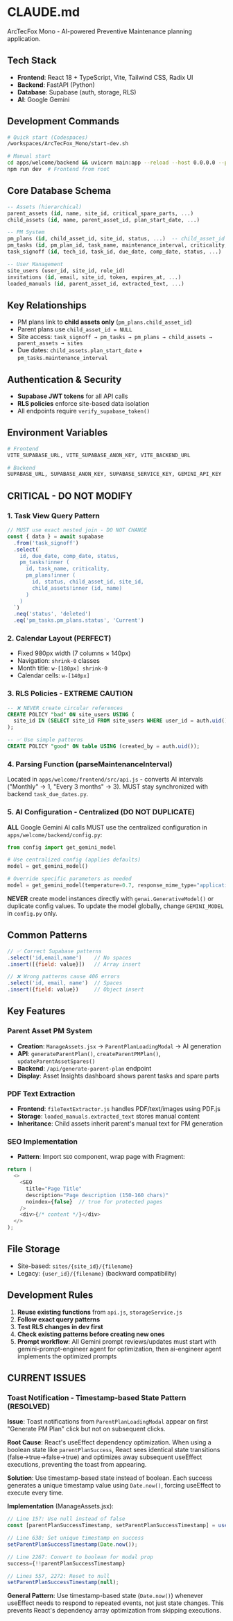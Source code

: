 # CLAUDE.md

ArcTecFox Mono - AI-powered Preventive Maintenance planning application.

## Tech Stack
- **Frontend**: React 18 + TypeScript, Vite, Tailwind CSS, Radix UI
- **Backend**: FastAPI (Python)
- **Database**: Supabase (auth, storage, RLS)
- **AI**: Google Gemini

## Development Commands
```bash
# Quick start (Codespaces)
/workspaces/ArcTecFox_Mono/start-dev.sh

# Manual start
cd apps/welcome/backend && uvicorn main:app --reload --host 0.0.0.0 --port 8000
npm run dev  # Frontend from root
```

## Core Database Schema
```sql
-- Assets (hierarchical)
parent_assets (id, name, site_id, critical_spare_parts, ...)
child_assets (id, name, parent_asset_id, plan_start_date, ...)

-- PM System
pm_plans (id, child_asset_id, site_id, status, ...)  -- child_asset_id = NULL for parent plans
pm_tasks (id, pm_plan_id, task_name, maintenance_interval, criticality, ...)
task_signoff (id, tech_id, task_id, due_date, comp_date, status, ...)

-- User Management
site_users (user_id, site_id, role_id)
invitations (id, email, site_id, token, expires_at, ...)
loaded_manuals (id, parent_asset_id, extracted_text, ...)
```

## Key Relationships
- PM plans link to **child assets only** (`pm_plans.child_asset_id`)
- Parent plans use `child_asset_id = NULL`
- Site access: `task_signoff → pm_tasks → pm_plans → child_assets → parent_assets → sites`
- Due dates: `child_assets.plan_start_date` + `pm_tasks.maintenance_interval`

## Authentication & Security
- **Supabase JWT tokens** for all API calls
- **RLS policies** enforce site-based data isolation
- All endpoints require `verify_supabase_token()`

## Environment Variables
```bash
# Frontend
VITE_SUPABASE_URL, VITE_SUPABASE_ANON_KEY, VITE_BACKEND_URL

# Backend  
SUPABASE_URL, SUPABASE_ANON_KEY, SUPABASE_SERVICE_KEY, GEMINI_API_KEY
```

## CRITICAL - DO NOT MODIFY

### 1. Task View Query Pattern
```javascript
// MUST use exact nested join - DO NOT CHANGE
const { data } = await supabase
  .from('task_signoff')
  .select(`
    id, due_date, comp_date, status,
    pm_tasks!inner (
      id, task_name, criticality,
      pm_plans!inner (
        id, status, child_asset_id, site_id,
        child_assets!inner (id, name)
      )
    )
  `)
  .neq('status', 'deleted')
  .eq('pm_tasks.pm_plans.status', 'Current')
```

### 2. Calendar Layout (PERFECT)
- Fixed 980px width (7 columns × 140px)
- Navigation: `shrink-0` classes
- Month title: `w-[180px] shrink-0`
- Calendar cells: `w-[140px]`

### 3. RLS Policies - EXTREME CAUTION
```sql
-- ❌ NEVER create circular references
CREATE POLICY "bad" ON site_users USING (
  site_id IN (SELECT site_id FROM site_users WHERE user_id = auth.uid()) -- CIRCULAR!
);

-- ✅ Use simple patterns
CREATE POLICY "good" ON table USING (created_by = auth.uid());
```

### 4. Parsing Function (parseMaintenanceInterval)
Located in `apps/welcome/frontend/src/api.js` - converts AI intervals ("Monthly" → 1, "Every 3 months" → 3). MUST stay synchronized with backend `task_due_dates.py`.

### 5. AI Configuration - Centralized (DO NOT DUPLICATE)
**ALL** Google Gemini AI calls MUST use the centralized configuration in `apps/welcome/backend/config.py`:
```python
from config import get_gemini_model

# Use centralized config (applies defaults)
model = get_gemini_model()

# Override specific parameters as needed
model = get_gemini_model(temperature=0.7, response_mime_type="application/json")
```

**NEVER** create model instances directly with `genai.GenerativeModel()` or duplicate config values. To update the model globally, change `GEMINI_MODEL` in `config.py` only.

## Common Patterns
```javascript
// ✅ Correct Supabase patterns
.select('id,email,name')    // No spaces
.insert([{field: value}])   // Array insert

// ❌ Wrong patterns cause 406 errors
.select('id, email, name')  // Spaces
.insert({field: value})     // Object insert
```

## Key Features

### Parent Asset PM System
- **Creation**: `ManageAssets.jsx` → `ParentPlanLoadingModal` → AI generation
- **API**: `generateParentPlan()`, `createParentPMPlan()`, `updateParentAssetSpares()`
- **Backend**: `/api/generate-parent-plan` endpoint
- **Display**: Asset Insights dashboard shows parent tasks and spare parts

### PDF Text Extraction
- **Frontend**: `fileTextExtractor.js` handles PDF/text/images using PDF.js
- **Storage**: `loaded_manuals.extracted_text` stores manual content
- **Inheritance**: Child assets inherit parent's manual text for PM generation

### SEO Implementation
- **Pattern**: Import `SEO` component, wrap page with Fragment:
```javascript
return (
  <>
    <SEO 
      title="Page Title" 
      description="Page description (150-160 chars)"
      noindex={false}  // true for protected pages
    />
    <div>{/* content */}</div>
  </>
);
```

## File Storage
- Site-based: `sites/{site_id}/{filename}`
- Legacy: `{user_id}/{filename}` (backward compatibility)

## Development Rules
1. **Reuse existing functions** from `api.js`, `storageService.js`
2. **Follow exact query patterns**
3. **Test RLS changes in dev first**
4. **Check existing patterns before creating new ones**
5. **Prompt workflow**: All Gemini prompt reviews/updates must start with gemini-prompt-engineer agent for optimization, then ai-engineer agent implements the optimized prompts

## CURRENT ISSUES

### Toast Notification - Timestamp-based State Pattern (RESOLVED)
**Issue**: Toast notifications from `ParentPlanLoadingModal` appear on first "Generate PM Plan" click but not on subsequent clicks.

**Root Cause**: React's useEffect dependency optimization. When using a boolean state like `parentPlanSuccess`, React sees identical state transitions (false→true→false→true) and optimizes away subsequent useEffect executions, preventing the toast from appearing.

**Solution**: Use timestamp-based state instead of boolean. Each success generates a unique timestamp value using `Date.now()`, forcing useEffect to execute every time.

**Implementation** (ManageAssets.jsx):
```javascript
// Line 157: Use null instead of false
const [parentPlanSuccessTimestamp, setParentPlanSuccessTimestamp] = useState(null);

// Line 638: Set unique timestamp on success
setParentPlanSuccessTimestamp(Date.now());

// Line 2267: Convert to boolean for modal prop
success={!!parentPlanSuccessTimestamp}

// Lines 557, 2272: Reset to null
setParentPlanSuccessTimestamp(null);
```

**General Pattern**: Use timestamp-based state (`Date.now()`) whenever useEffect needs to respond to repeated events, not just state changes. This prevents React's dependency array optimization from skipping executions.